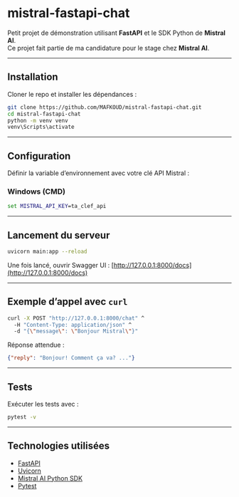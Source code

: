 # mistral-fastapi-chat

Petit projet de démonstration utilisant **FastAPI** et le SDK Python de **Mistral AI**.  
Ce projet fait partie de ma candidature pour le stage chez **Mistral AI**.

---

## Installation

Cloner le repo et installer les dépendances :

```bash
git clone https://github.com/MAFKOUD/mistral-fastapi-chat.git
cd mistral-fastapi-chat
python -m venv venv
venv\Scripts\activate   
```

---

## Configuration

Définir la variable d’environnement avec votre clé API Mistral :

### Windows (CMD)

```cmd
set MISTRAL_API_KEY=ta_clef_api
```

---

## Lancement du serveur

```bash
uvicorn main:app --reload
```

Une fois lancé, ouvrir Swagger UI :
[http://127.0.0.1:8000/docs](http://127.0.0.1:8000/docs)

---

##  Exemple d’appel avec `curl`

```bash
curl -X POST "http://127.0.0.1:8000/chat" ^
  -H "Content-Type: application/json" ^
  -d "{\"message\": \"Bonjour Mistral\"}"
```

Réponse attendue :

```json
{"reply": "Bonjour! Comment ça va? ..."}
```

---

##  Tests

Exécuter les tests avec :

```bash
pytest -v
```

---

##  Technologies utilisées

* [FastAPI](https://fastapi.tiangolo.com/)
* [Uvicorn](https://www.uvicorn.org/)
* [Mistral AI Python SDK](https://github.com/mistralai/client-python)
* [Pytest](https://pytest.org/)





